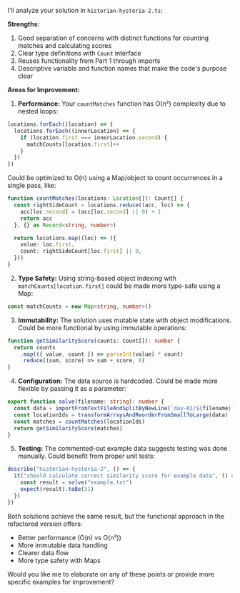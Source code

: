 I'll analyze your solution in `historian-hysteria-2.ts`:

**Strengths:**

1. Good separation of concerns with distinct functions for counting matches and calculating scores
2. Clear type definitions with `Count` interface
3. Reuses functionality from Part 1 through imports
4. Descriptive variable and function names that make the code's purpose clear

**Areas for Improvement:**

1. **Performance:** Your `countMatches` function has O(n²) complexity due to nested loops:

```typescript
locations.forEach((location) => {
  locations.forEach((innerLocation) => {
    if (location.first === innerLocation.second) {
      matchCounts[location.first]++
    }
  })
})
```

Could be optimized to O(n) using a Map/object to count occurrences in a single pass, like:

```typescript
function countMatches(locations: Location[]): Count[] {
  const rightSideCount = locations.reduce((acc, loc) => {
    acc[loc.second] = (acc[loc.second] || 0) + 1
    return acc
  }, {} as Record<string, number>)

  return locations.map((loc) => ({
    value: loc.first,
    count: rightSideCount[loc.first] || 0,
  }))
}
```

2. **Type Safety:** Using string-based object indexing with `matchCounts[location.first]` could be made more type-safe using a Map:

```typescript
const matchCounts = new Map<string, number>()
```

3. **Immutability:** The solution uses mutable state with object modifications. Could be more functional by using immutable operations:

```typescript
function getSimilarityScore(counts: Count[]): number {
  return counts
    .map(({ value, count }) => parseInt(value) * count)
    .reduce((sum, score) => sum + score, 0)
}
```

4. **Configuration:** The data source is hardcoded. Could be made more flexible by passing it as a parameter:

```typescript
export function solve(filename: string): number {
  const data = importFromTextFileAndSplitByNewLine(`day-01/${filename}`)
  const locationIds = transformArraysAndReorderFromSmallToLarge(data)
  const matches = countMatches(locationIds)
  return getSimilarityScore(matches)
}
```

5. **Testing:** The commented-out example data suggests testing was done manually. Could benefit from proper unit tests:

```typescript
describe("historian-hysteria-2", () => {
  it("should calculate correct similarity score for example data", () => {
    const result = solve("example.txt")
    expect(result).toBe(31)
  })
})
```

Both solutions achieve the same result, but the functional approach in the refactored version offers:

- Better performance (O(n) vs O(n²))
- More immutable data handling
- Clearer data flow
- More type safety with Maps

Would you like me to elaborate on any of these points or provide more specific examples for improvement?
